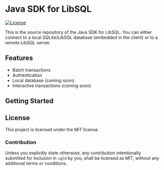 # Java SDK for LibSQL

[![License](https://img.shields.io/badge/license-MIT-blue)](https://github.com/libsql/libsql-client-java/blob/main/LICENSE)

This is the source repository of the Java SDK for LibSQL. You can either connect to a local SQLite/LibSQL database (embedded in the client) or to a remote LibSQL server.

## Features

* Batch transactions
* Authentication
* Local database (coming soon)
* Interactive transactions (coming soon)

## Getting Started

## License

This project is licensed under the MIT license.

### Contribution

Unless you explicitly state otherwise, any contribution intentionally submitted for inclusion in `sqld` by you, shall be licensed as MIT, without any additional terms or conditions.
